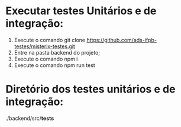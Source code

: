 # Executar testes Unitários e de integração:

1. Execute o comando git clone https://github.com/ads-ifpb-testes/misterix-testes.git
2. Entre na pasta backend do projeto;
3. Execute o comando npm i
4. Execute o comando npm run test

# Diretório dos testes unitários e de integração:

./backend/src/**tests**
